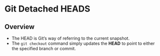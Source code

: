 # Git Detached HEADS

## Overview

- The HEAD is Git’s way of referring to the current snapshot.
- The `git checkout` command simply updates the **HEAD** to point to either the specified branch or commit.
